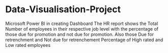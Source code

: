 # Data-Visualisation-Project
Microsoft Power BI in creating Dashboard
The HR report shows the Total Number of employees in their respective job level with the percentage of those due for promotion and not due for promotion. 
Also those Due for retrenchment and Not due for retrenchement
Percentage of High rated and Low rated employees
